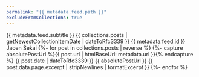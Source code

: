 ```yaml
---
permalink: "{{ metadata.feed.path }}"
excludeFromCollections: true
---
```


<?xml version="1.0" encoding="utf-8"?>
<feed xmlns="http://www.w3.org/2005/Atom">
  <title>{{ metadata.title }}</title>
  <subtitle>{{ metadata.feed.subtitle }}</subtitle>
  <link href="{{ metadata.feed.url }}" rel="self"/>
  <link href="{{ metadata.url }}"/>
  <updated>{{ collections.posts | getNewestCollectionItemDate | dateToRfc3339 }}</updated>
  <id>{{ metadata.feed.id }}</id>
  <author>
    <name>Jacen Sekai</name>
  </author>
  {%- for post in collections.posts | reverse %}
  {%- capture absolutePostUrl %}{{ post.url | htmlBaseUrl: metadata.url }}{% endcapture %}
  <entry>
    <title>{{ post.data.title | formatExcerpt }}</title>
    <link href="{{ absolutePostUrl }}" />
    <updated>{{ post.date | dateToRfc3339 }}</updated>
    <id>{{ absolutePostUrl }}</id>
    <content type="html">{{ post.data.page.excerpt | stripNewlines | formatExcerpt }}</content>
  </entry>
  {%- endfor %}
</feed>